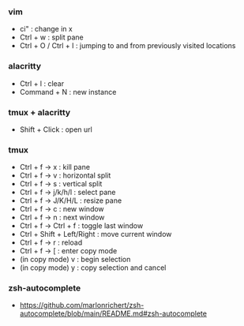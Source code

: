 ### vim
- ci" : change in x
- Ctrl + w : split pane
- Ctrl + O / Ctrl + I : jumping to and from previously visited locations

### alacritty
- Ctrl + l : clear
- Command + N : new instance

### tmux + alacritty
- Shift + Click : open url

### tmux
- Ctrl + f -> x : kill pane
- Ctrl + f -> v : horizontal split
- Ctrl + f -> s : vertical split
- Ctrl + f -> j/k/h/l : select pane
- Ctrl + f -> J/K/H/L : resize pane
- Ctrl + f -> c : new window
- Ctrl + f -> n : next window
- Ctrl + f -> Ctrl + f : toggle last window
- Ctrl + Shift + Left/Right : move current window
- Ctrl + f -> r : reload
- Ctrl + f -> [ : enter copy mode
- (in copy mode) v : begin selection
- (in copy mode) y : copy selection and cancel

### zsh-autocomplete
- https://github.com/marlonrichert/zsh-autocomplete/blob/main/README.md#zsh-autocomplete
